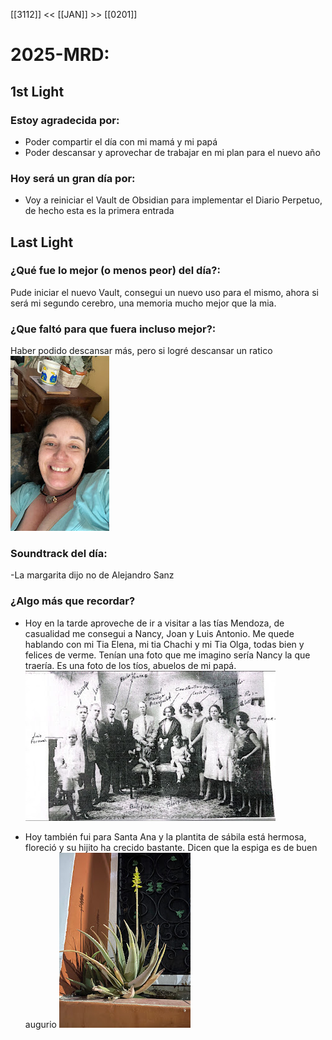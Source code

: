 [[3112]] << [[JAN]] >>  [[0201]]


# 2025-MRD:
## 1st Light
### Estoy agradecida por: 
* Poder compartir el día con mi mamá y mi papá
* Poder descansar y aprovechar de trabajar en mi plan para el nuevo año
### Hoy será un gran día por:
- Voy a reiniciar el Vault de Obsidian para implementar el Diario Perpetuo, de hecho esta es la primera entrada
## Last Light
### ¿Qué fue lo mejor (o menos peor) del día?:
Pude iniciar el nuevo Vault, consegui un nuevo uso para el mismo, ahora si será mi segundo cerebro, una memoria mucho mejor que la mia. 
### ¿Que faltó para que fuera incluso mejor?:
Haber podido descansar más, pero si logré descansar un ratico 
[![](photos/2025-01-01_google-photo_154419.jpg)](https://photos.google.com/lr/photo/AKD7cQKPaW1yXi8SMUeCBni9ifM8c9YhjAf0SpBnDPUojfhJaMgWc1_aFLxwnf4d8kwt3SwpgZSBgR6ETS87oYaHOrgVUTK4hg) 
### Soundtrack del día:
-La margarita dijo no de Alejandro Sanz
### ¿Algo más que recordar?
- Hoy en la tarde aproveche de ir a visitar a las tías Mendoza, de casualidad me consegui a Nancy, Joan y Luis Antonio. Me quede hablando con mi Tia Elena, mi tia Chachi y mi Tia Olga, todas bien y felices de verme. Tenían una foto que me imagino sería Nancy la que traería. Es una foto de los tíos, abuelos de mi papá.
[![](photos/2025-01-01_google-photo_214039.jpg)](https://photos.google.com/lr/photo/AKD7cQImF9ZHWQwm3xl34F3LMdUhFJYRMjimeJ4anAzFcXKjQoJPROmvjsfqmHlG1yWyWlUY6LDVF3u174imWjvj0i2ZVGx2Qg) 

- Hoy también fui para Santa Ana y la plantita de sábila está hermosa, floreció y su hijito ha crecido bastante. Dicen que la espiga es de buen augurio 
[![](photos/2025-01-01_google-photo_194639.jpg)](https://photos.google.com/lr/photo/AKD7cQKzl8W_MsqoWOOwLf7XPudYr9m_LPbQRTzFIzI_tHUgjJy9l222-_mrNOanSD2npy4fNbEEYfoHJZcprEWTKPTKpTGc3A) 



